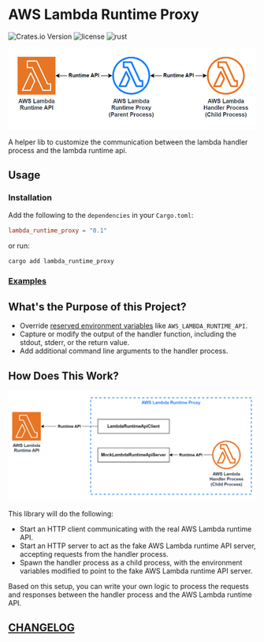 # AWS Lambda Runtime Proxy

![Crates.io Version](https://img.shields.io/crates/v/aws-lambda-runtime-proxy?style=flat-square)
![license](https://img.shields.io/github/license/DiscreteTom/aws-lambda-runtime-proxy?style=flat-square)
![rust](https://img.shields.io/badge/built_with-rust-DEA584?style=flat-square)

![overview](./img/overview.png)

A helper lib to customize the communication between the lambda handler process and the lambda runtime api.

## Usage

### Installation

Add the following to the `dependencies` in your `Cargo.toml`:

```toml
lambda_runtime_proxy = "0.1"
```

or run:

```bash
cargo add lambda_runtime_proxy
```

### [Examples](./examples)

## What's the Purpose of this Project?

- Override [reserved environment variables](https://docs.aws.amazon.com/lambda/latest/dg/configuration-envvars.html#configuration-envvars-runtime) like `AWS_LAMBDA_RUNTIME_API`.
- Capture or modify the output of the handler function, including the stdout, stderr, or the return value.
- Add additional command line arguments to the handler process.

## How Does This Work?

![proxy](./img/proxy.png)

This library will do the following:

- Start an HTTP client communicating with the real AWS Lambda runtime API.
- Start an HTTP server to act as the fake AWS Lambda runtime API server, accepting requests from the handler process.
- Spawn the handler process as a child process, with the environment variables modified to point to the fake AWS Lambda runtime API server.

Based on this setup, you can write your own logic to process the requests and responses between the handler process and the AWS Lambda runtime API.

## [CHANGELOG](./CHANGELOG.md)
